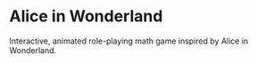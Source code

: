 # Alice in Wonderland
Interactive, animated role-playing math game inspired by Alice in Wonderland.
